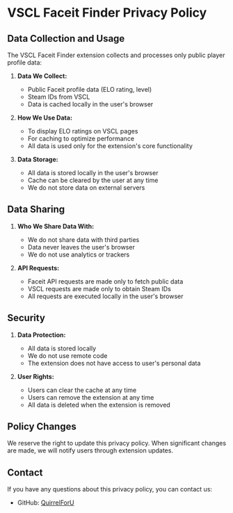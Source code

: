 # VSCL Faceit Finder Privacy Policy

## Data Collection and Usage

The VSCL Faceit Finder extension collects and processes only public player profile data:

1. **Data We Collect:**
   - Public Faceit profile data (ELO rating, level)
   - Steam IDs from VSCL
   - Data is cached locally in the user's browser

2. **How We Use Data:**
   - To display ELO ratings on VSCL pages
   - For caching to optimize performance
   - All data is used only for the extension's core functionality

3. **Data Storage:**
   - All data is stored locally in the user's browser
   - Cache can be cleared by the user at any time
   - We do not store data on external servers

## Data Sharing

1. **Who We Share Data With:**
   - We do not share data with third parties
   - Data never leaves the user's browser
   - We do not use analytics or trackers

2. **API Requests:**
   - Faceit API requests are made only to fetch public data
   - VSCL requests are made only to obtain Steam IDs
   - All requests are executed locally in the user's browser

## Security

1. **Data Protection:**
   - All data is stored locally
   - We do not use remote code
   - The extension does not have access to user's personal data

2. **User Rights:**
   - Users can clear the cache at any time
   - Users can remove the extension at any time
   - All data is deleted when the extension is removed

## Policy Changes

We reserve the right to update this privacy policy. When significant changes are made, we will notify users through extension updates.

## Contact

If you have any questions about this privacy policy, you can contact us:
- GitHub: [QuirrelForU](https://github.com/QuirrelForU)

